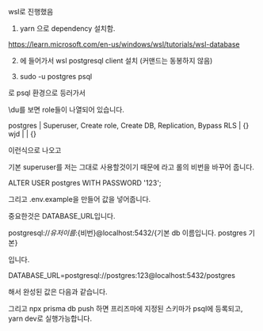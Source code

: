 


 wsl로 진행했음

 1. yarn 으로 dependency 설치함.

 https://learn.microsoft.com/en-us/windows/wsl/tutorials/wsl-database

 2. 에 들어가서 wsl postgresql client 설치 (커맨드는 동봉하지 않음)

 3. sudo -u postgres psql

 로 psql 환경으로 등러가서

 \du를 보면 role들이 나열되어 있습니다.


 postgres  | Superuser, Create role, Create DB, Replication, Bypass RLS | {}
 wjd       |                                                            | {}

 이런식으로 나오고

 
기본 superuser를 저는 그대로 사용할것이기 때문에
라고 롤의 비번을 바꾸어 줍니다.

 ALTER USER postgres WITH PASSWORD '123';



그리고 .env.example을 만들어 값을 넣어줍니다.

중요한것은 DATABASE_URL입니다.

postgresql://${유저이름}:${비번}@localhost:5432/{기본 db 이름입니다. postgres 기본}

입니다.

 DATABASE_URL=postgresql://postgres:123@localhost:5432/postgres

 해서 완성된 값은 다음과 같습니다.

그리고 npx prisma db push 하면 프리즈마에 지정된 스키마가 psql에 등록되고, yarn dev로 실행가능합니다.